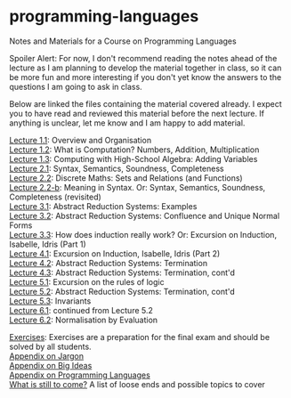 # programming-languages
Notes and Materials for a Course on Programming Languages

Spoiler Alert: For now, I don't recommend reading the notes ahead of the lecture as I am planning to develop the material together in class, so it can be more fun and more interesting if you don't yet know the answers to the questions I am going to ask in class. 

Below are linked the files containing the material covered already. I expect you to have read and reviewed this material before the next lecture. If anything is unclear, let me know and I am happy to add material.

[Lecture 1.1](https://github.com/alexhkurz/programming-languages/blob/master/lecture-1.1.md): Overview and Organisation  
[Lecture 1.2](https://github.com/alexhkurz/programming-languages/blob/master/lecture-1.2.md): What is Computation? Numbers, Addition, Multiplication  
[Lecture 1.3](https://github.com/alexhkurz/programming-languages/blob/master/lecture-1.3.md): Computing with High-School Algebra: Adding Variables  
[Lecture 2.1](https://hackmd.io/hILQksyiTUW4mXxxOSF7eQ): Syntax, Semantics, Soundness, Completeness  
[Lecture 2.2](https://hackmd.io/s/B1gOX4lO7): Discrete Maths: Sets and Relations (and Functions)  
[Lecture 2.2-b](https://hackmd.io/s/SyIA3Lx_Q): Meaning in Syntax. Or: Syntax, Semantics, Soundness, Completeness (revisited)  
[Lecture 3.1](https://hackmd.io/s/rkk0tgxu7): Abstract Reduction Systems: Examples  
[Lecture 3.2](https://hackmd.io/s/B1DPNGEdm): Abstract Reduction Systems: Confluence and Unique Normal Forms  
[Lecture 3.3](https://hackmd.io/s/H1panO_um): How does induction really work? Or: Excursion on Induction, Isabelle, Idris (Part 1)  
[Lecture 4.1](https://hackmd.io/s/HyV1IYYd7): Excursion on Induction, Isabelle, Idris (Part 2)  
[Lecture 4.2](https://hackmd.io/s/BkXUkyw_Q): Abstract Reduction Systems: Termination  
[Lecture 4.3](https://hackmd.io/s/S1KcSWeYQ): Abstract Reduction Systems: Termination, cont'd  
[Lecture 5.1](https://hackmd.io/s/Hyxy7veIKX): Excursion on the rules of logic  
[Lecture 5.2](https://hackmd.io/s/HyddlMKtX):  Abstract Reduction Systems: Termination, cont'd  
[Lecture 5.3](https://hackmd.io/s/rysQwJ2KX):  Invariants    
[Lecture 6.1](): continued from Lecture 5.2   
[Lecture 6.2](https://hackmd.io/s/rkqjXBW9X): Normalisation by Evaluation   

 
[Exercises](https://hackmd.io/s/HJQNfRbtX): Exercises are a preparation for the final exam and should be solved by all students.  
[Appendix on Jargon](https://github.com/alexhkurz/programming-languages/blob/master/appendix-jargon.md)   
[Appendix on Big Ideas](https://github.com/alexhkurz/programming-languages/blob/master/big-ideas.md)   
[Appendix on Programming Languages](https://github.com/alexhkurz/programming-languages/blob/master/appendix-programming-languages.md)  
[What is still to come?](https://github.com/alexhkurz/programming-languages/blob/master/mixed-notes.md) A list of loose ends and possible topics to cover
